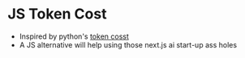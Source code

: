 # JS Token Cost

- Inspired by python's [token cosst](https://github.com/AgentOps-AI/tokencost?ref=dailydev)
- A JS alternative will help using those next.js ai start-up ass holes